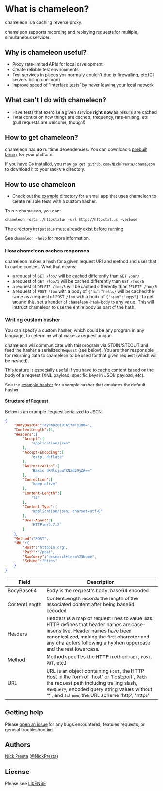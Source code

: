 # What is chameleon?

chameleon is a caching reverse proxy.

chameleon supports recording and replaying requests for multiple, simultaneous services.

## Why is chameleon useful?

* Proxy rate-limited APIs for local development
* Create reliable test environments
* Test services in places you normally couldn't due to firewalling, etc (CI servers being common)
* Improve speed of "interface tests" by never leaving your local network

## What can't I do with chameleon?

* Have tests that exercise a given service **right now** as results are cached
* Total control on how things are cached, frequency, rate-limiting, etc (pull requests are welcome, though!)

## How to get chameleon?

chameleon has **no** runtime dependencies. You can download a
[prebuilt binary](https://github.com/NickPresta/chameleon/releases) for your platform.

If you have Go installed, you may `go get github.com/NickPresta/chameleon` to download it to your `$GOPATH` directory.

## How to use chameleon

* Check out the [example](./example) directory for a small app that uses chameleon to create reliable tests with a custom hasher.

To run chameleon, you can:

    chameleon -data ./httpstatus -url http://httpstat.us -verbose

The directory `httpstatus` must already exist before running.

See `chameleon -help` for more information.

### How chameleon caches responses

chameleon makes a hash for a given request URI and method and uses that to cache content. What that means:

* a request of `GET /foo/` will be cached differently than `GET /bar/`
* a request of `GET /foo/5` will be cached differently than `GET /foo/6`
* a request of `DELETE /foo/5` will be cached differently than `DELETE /foo/6`
* a request of `POST /foo` with a body of `{"hi":"hello}` will be cached the same as a
  request of `POST /foo` with a body of `{"spam":"eggs"}`. To get around this, set a header of `chameleon-hash-body`
  to any value. This will instruct chameleon to use the entire body as part of the hash.

### Writing custom hasher

You can specify a custom hasher, which could be any program in any language, to determine what makes a request unique.

chameleon will communicate with this program via STDIN/STDOUT and feed the hasher a serialized `Request` (see below).
You are then responsible for returning data to chameleon to be used for that given request (which will be hashed).

This feature is especially useful if you have to cache content based on the body of a request
(XML payload, specific keys in JSON payload, etc).

See the [example hasher](./example/hasher.py) for a sample hasher that emulates the default hasher.

#### Structure of Request

Below is an example Request serialized to JSON.

```json
{
    "BodyBase64":"eyJmb28iOiAiYmFyIn0=",
    "ContentLength":14,
    "Headers":{
        "Accept":[
            "application/json"
        ],
        "Accept-Encoding":[
            "gzip, deflate"
        ],
        "Authorization":[
            "Basic dXNlcjpwYXNzd29yZA=="
        ],
        "Connection":[
            "keep-alive"
        ],
        "Content-Length":[
            "14"
        ],
        "Content-Type":[
            "application/json; charset=utf-8"
        ],
        "User-Agent":[
            "HTTPie/0.7.2"
        ]
    },
    "Method":"POST",
    "URL":{
        "Host":"httpbin.org",
        "Path":"/post",
        "RawQuery":"q=search+term%23home",
        "Scheme":"https"
    }
}
```

Field | Description
----- | -----------
BodyBase64 | Body is the request's body, base64 encoded
ContentLength | ContentLength records the length of the associated content after being base64 decoded
Headers | Headers is a map of request lines to value lists. HTTP defines that header names are case-insensitive. Header names have been canonicalized, making the first character and any characters following a hyphen uppercase and the rest lowercase.
Method | Method specifies the HTTP method (`GET`, `POST`, `PUT`, etc.)
URL | URL is an object containing `Host`, the HTTP Host in the form of 'host' or 'host:port', `Path`, the request path including trailing slash, `RawQuery`, encoded query string values without '?', and `Scheme`, the URL scheme 'http', 'https'

## Getting help

Please [open an issue](https://github.com/nickpresta/chameleon/issues) for any bugs encountered, features requests, or
general troubleshooting.

## Authors

[Nick Presta](http://nickpresta.ca) ([@NickPresta](https://twitter.com/NickPresta))

## License

Please see [LICENSE](./LICENSE)
